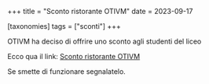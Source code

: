 +++
title = "Sconto ristorante OTIVM"
date = 2023-09-17

[taxonomies]
tags = ["sconti"]
+++

OTIVM ha deciso di offrire uno sconto agli studenti del liceo
<!-- more -->

Ecco qua il link:
[Sconto ristorante OTIVM](https://pro.pns.sm/pfyjyu4)

Se smette di funzionare segnalatelo.